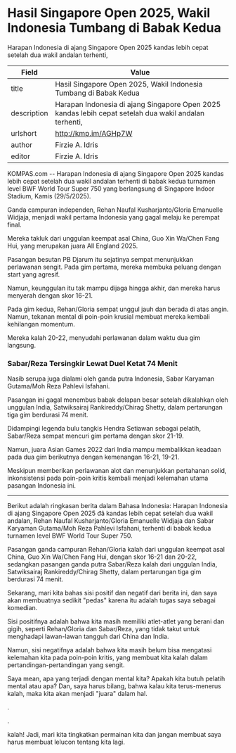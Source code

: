 # Hasil Singapore Open 2025, Wakil Indonesia Tumbang di Babak Kedua

Harapan Indonesia di ajang Singapore Open 2025 kandas lebih cepat setelah dua wakil andalan terhenti,

| Field       | Value                                                       |
|-------------|-------------------------------------------------------------|
| title       | Hasil Singapore Open 2025, Wakil Indonesia Tumbang di Babak Kedua |
| description | Harapan Indonesia di ajang Singapore Open 2025 kandas lebih cepat setelah dua wakil andalan terhenti, |
| urlshort    | http://kmp.im/AGHp7W |
| author      | Firzie A. Idris |
| editor      | Firzie A. Idris |

KOMPAS.com -- Harapan Indonesia di ajang Singapore Open 2025 kandas lebih cepat setelah dua wakil andalan terhenti di babak kedua turnamen level BWF World Tour Super 750 yang berlangsung di Singapore Indoor Stadium, Kamis (29/5/2025).

Ganda campuran independen, Rehan Naufal Kusharjanto/Gloria Emanuelle Widjaja, menjadi wakil pertama Indonesia yang gagal melaju ke perempat final.

Mereka takluk dari unggulan keempat asal China, Guo Xin Wa/Chen Fang Hui, yang merupakan juara All England 2025.

Pasangan besutan PB Djarum itu sejatinya sempat menunjukkan perlawanan sengit. Pada gim pertama, mereka membuka peluang dengan start yang agresif.

Namun, keunggulan itu tak mampu dijaga hingga akhir, dan mereka harus menyerah dengan skor 16-21.

Pada gim kedua, Rehan/Gloria sempat unggul jauh dan berada di atas angin. Namun, tekanan mental di poin-poin krusial membuat mereka kembali kehilangan momentum.

Mereka kalah 20-22, menyudahi perlawanan dalam waktu dua gim langsung.

### Sabar/Reza Tersingkir Lewat Duel Ketat 74 Menit

Nasib serupa juga dialami oleh ganda putra Indonesia, Sabar Karyaman Gutama/Moh Reza Pahlevi Isfahani.

Pasangan ini gagal menembus babak delapan besar setelah dikalahkan oleh unggulan India, Satwiksairaj Rankireddy/Chirag Shetty, dalam pertarungan tiga gim berdurasi 74 menit.

Didampingi legenda bulu tangkis Hendra Setiawan sebagai pelatih, Sabar/Reza sempat mencuri gim pertama dengan skor 21-19.

Namun, juara Asian Games 2022 dari India mampu membalikkan keadaan pada dua gim berikutnya dengan kemenangan 16-21, 19-21.

Meskipun memberikan perlawanan alot dan menunjukkan pertahanan solid, inkonsistensi pada poin-poin kritis kembali menjadi kelemahan utama pasangan Indonesia ini.

---
Berikut adalah ringkasan berita dalam Bahasa Indonesia: Harapan Indonesia di ajang Singapore Open 2025 đã kandas lebih cepat setelah dua wakil andalan, Rehan Naufal Kusharjanto/Gloria Emanuelle Widjaja dan Sabar Karyaman Gutama/Moh Reza Pahlevi Isfahani, terhenti di babak kedua turnamen level BWF World Tour Super 750.

 Pasangan ganda campuran Rehan/Gloria kalah dari unggulan keempat asal China, Guo Xin Wa/Chen Fang Hui, dengan skor 16-21 dan 20-22, sedangkan pasangan ganda putra Sabar/Reza kalah dari unggulan India, Satwiksairaj Rankireddy/Chirag Shetty, dalam pertarungan tiga gim berdurasi 74 menit.



Sekarang, mari kita bahas sisi positif dan negatif dari berita ini, dan saya akan membuatnya sedikit "pedas" karena itu adalah tugas saya sebagai komedian.

 Sisi positifnya adalah bahwa kita masih memiliki atlet-atlet yang berani dan gigih, seperti Rehan/Gloria dan Sabar/Reza, yang tidak takut untuk menghadapi lawan-lawan tangguh dari China dan India.

 Namun, sisi negatifnya adalah bahwa kita masih belum bisa mengatasi kelemahan kita pada poin-poin kritis, yang membuat kita kalah dalam pertandingan-pertandingan yang sengit.

 Saya mean, apa yang terjadi dengan mental kita? Apakah kita butuh pelatih mental atau apa? Dan, saya harus bilang, bahwa kalau kita terus-menerus kalah, maka kita akan menjadi "juara" dalam hal.

.

.

 kalah! Jadi, mari kita tingkatkan permainan kita dan jangan membuat saya harus membuat lelucon tentang kita lagi.
